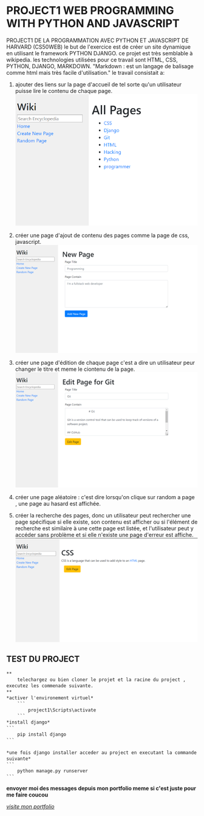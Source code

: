 # PROJECT1 WEB PROGRAMMING WITH PYTHON AND JAVASCRIPT

PROJECT1 DE LA PROGRAMMATION AVEC PYTHON ET JAVASCRIPT DE HARVARD (CS50WEB)
le but de l'exercice est de créer un site dynamique en utilisant le framework PYTHON DJANGO.
ce projet est très semblable à wikipedia.
les technologies utilisées pour ce travail sont HTML, CSS, PYTHON, DJANGO, MARKDOWN.
"Markdown : est un langage de balisage comme html mais très facile d'utilisation."
le travail consistait a: 

1. ajouter des liens sur la page d'accueil de tel sorte qu'un utilisateur puisse lire le contenu de chaque page.
   ![image de la page d'acceuil](images/project_cs50_start.png)

2. créer une page d'ajout de contenu des pages comme la page de css, javascript.
   ![image de la page d'ajout](images/project_cs50_add.png)

3. créer une page d'édition de chaque page c'est a dire un utilisateur peur changer le titre et meme le ciontenu de la page.
    ![image de la page de modification](images/project_cs50_edit.png)
4. créer une page aléatoire : c'est dire lorsqu'on clique sur random a page , une page au hasard est affichée.

5. créer la recherche des pages, donc un utilisateur peut rechercher une page spécifique si elle existe, son contenu est afficher ou si l'élément de recherche est similaire à une cette page est listée, et l'utilisateur peut y accéder sans problème et si elle n'existe une page d'erreur est affiche.
    ![image de la page de modification](images/project_cs50_detail.png)


## TEST DU PROJECT  

    **
        telechargez ou bien cloner le projet et la racine du project , executez les commenade suivante.
    **
    *activer l'environement virtuel*
        ```
            project1\Scripts\activate
        ```  
    *install django*
    ```
        pip install django
    ```

    *une fois django installer acceder au project en executant la commande suivante*
    ```
        python manage.py runserver
    ```

**envoyer moi des messages depuis mon portfolio meme si c'est juste pour me faire coucou**  

*[visite mon portfolio](https://ruceldev.web.app)*
